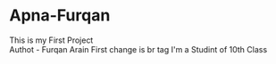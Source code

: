# Apna-Furqan
This is my First Project
<br>
Authot - Furqan Arain
First change is br tag
I'm a Studint of 10th Class
